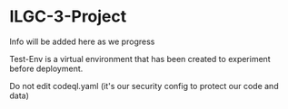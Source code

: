 # ILGC-3-Project
Info will be added here as we progress

Test-Env is a virtual environment that has been created to experiment before deployment.

Do not edit codeql.yaml (it's our security config to protect our code and data)
